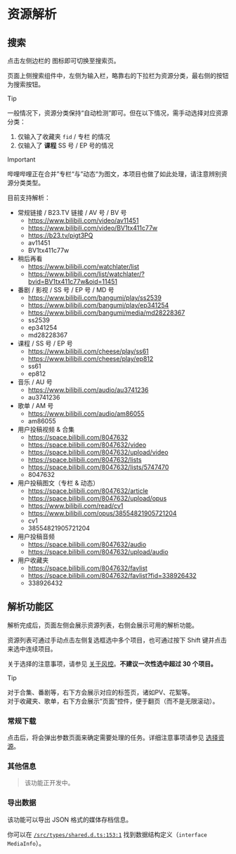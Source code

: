 # 资源解析

## 搜索

点击左侧边栏的 <i class="fa-solid fa-magnifying-glass"></i> 图标即可切换至搜索页。

页面上侧搜索组件中，左侧为输入栏，略靠右的下拉栏为资源分类，最右侧的按钮为搜索按钮。

> [!TIP]
> 一般情况下，资源分类保持“自动检测”即可。但在以下情况，需手动选择对应资源分类：<br>
> 1. 仅输入了收藏夹 `fid` / 专栏 的情况
> 2. 仅输入了 **课程** SS 号 / EP 号的情况

> [!IMPORTANT]
> 哔哩哔哩正在合并”专栏“与”动态“为图文，本项目也做了如此处理，请注意辨别资源分类类型。

目前支持解析：

- 常规链接 / B23.TV 链接 / AV 号 / BV 号
  - https://www.bilibili.com/video/av11451
  - https://www.bilibili.com/video/BV1tx411c77w
  - https://b23.tv/pigt3PQ
  - av11451
  - BV1tx411c77w
- 稍后再看
  - https://www.bilibili.com/watchlater/list
  - https://www.bilibili.com/list/watchlater/?bvid=BV1tx411c77w&oid=11451
- 番剧 / 影视 / SS 号 / EP 号 / MD 号
  - https://www.bilibili.com/bangumi/play/ss2539
  - https://www.bilibili.com/bangumi/play/ep341254
  - https://www.bilibili.com/bangumi/media/md28228367
  - ss2539
  - ep341254
  - md28228367
- 课程 / SS 号 / EP 号
  - https://www.bilibili.com/cheese/play/ss61
  - https://www.bilibili.com/cheese/play/ep812
  - ss61
  - ep812
- 音乐 / AU 号
  - https://www.bilibili.com/audio/au3741236
  - au3741236
- 歌单 / AM 号
  - https://www.bilibili.com/audio/am86055
  - am86055
- 用户投稿视频 & 合集
  - https://space.bilibili.com/8047632
  - https://space.bilibili.com/8047632/video
  - https://space.bilibili.com/8047632/upload/video
  - https://space.bilibili.com/8047632/lists
  - https://space.bilibili.com/8047632/lists/5747470
  - 8047632
- 用户投稿图文（专栏 & 动态）
  - https://space.bilibili.com/8047632/article
  - https://space.bilibili.com/8047632/upload/opus
  - https://www.bilibili.com/read/cv1
  - https://www.bilibili.com/opus/38554821905721204
  - cv1
  - 38554821905721204
- 用户投稿音频
  - https://space.bilibili.com/8047632/audio
  - https://space.bilibili.com/8047632/upload/audio
- 用户收藏夹
  - https://space.bilibili.com/8047632/favlist
  - https://space.bilibili.com/8047632/favlist?fid=338926432
  - 338926432

## 解析功能区

解析完成后，页面左侧会展示资源列表，右侧会展示可用的解析功能。

资源列表可通过手动点击左侧复选框选中多个项目，也可通过按下 Shift 键并点击来选中连续项目。

关于选择的注意事项，请参见 [关于风控](/guide/risk)。**不建议一次性选中超过 30 个项目。**

> [!TIP]
> 对于合集、番剧等，右下方会展示对应的标签页，诸如PV、花絮等。<br>
> 对于收藏夹、歌单，右下方会展示“页面”控件，便于翻页（而不是无限滚动）。

### 常规下载

点击后，将会弹出参数页面来确定需要处理的任务。详细注意事项请参见 [选择资源](/guide/resource)。

### 其他信息

> 该功能正开发中。

### 导出数据

该功能可以导出 JSON 格式的媒体存档信息。

你可以在 [`/src/types/shared.d.ts:153:1`](https://github.com/btjawa/BiliTools/blob/v1.4.0/src/types/shared.d.ts#L153) 找到数据结构定义（`interface MediaInfo`）。
